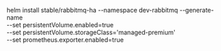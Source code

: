 helm install stable/rabbitmq-ha --namespace dev-rabbitmq --generate-name \
    --set persistentVolume.enabled=true \
    --set persistentVolume.storageClass='managed-premium' \
    --set prometheus.exporter.enabled=true
